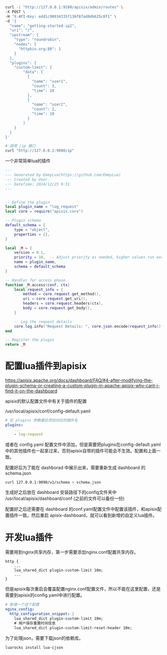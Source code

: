 ```bash
curl -i "http://127.0.0.1:9180/apisix/admin/routes" \
-X POST \
-H "X-API-Key: edd1c98034335f136f87ad84b625c8f1" \
-d '{
  "name": "getting-started-ip2",
  "uri": "/",
  "upstream": {
    "type": "roundrobin",
    "nodes": {
      "httpbin.org:80": 1
    }
  },
  "plugins": {
    "custom-limit": {
  		"data": [
          {
            "name": "user1",
            "count": 3,
            "time": 10
          },
          {
            "name": "user2",
            "count": 2,
            "time": 10
          }
        ]
    }
  }
}'

# 调用 /ip 接口
curl "http://127.0.0.1:9080/ip"
```



一个非常简单lua的插件

```lua
---
--- Generated by EmmyLua(https://github.com/EmmyLua)
--- Created by User.
--- DateTime: 2024/12/25 9:31
---


-- Define the plugin
local plugin_name = "log_request"
local core = require("apisix.core")

-- Plugin schema
default_schema = {
    type = "object",
    properties = {},
}

local _M = {
    version = 0.1,
    priority = 10,  -- Adjust priority as needed, higher values run earlier
    name = plugin_name,
    schema = default_schema
}

-- Handler for access phase
function _M.access(conf, ctx)
    local request_info = {
        method = core.request.get_method(),
        uri = core.request.get_uri(),
        headers = core.request.headers(ctx),
        body = core.request.get_body(),
    }

    -- Log the request details
    core.log.info("Request Details: ", core.json.encode(request_info))
end

-- Register the plugin
return _M
```



# 配置lua插件到apisix

https://apisix.apache.org/docs/dashboard/FAQ/#4-after-modifying-the-plugin-schema-or-creating-a-custom-plugin-in-apache-apisix-why-cant-i-find-it-on-the-dashboard

apisix的默认配置文件中有关于插件的配置  

/usr/local/apisix/conf/config-default.yaml

```yaml
# 在 plugins 参数最后添加对应的插件名
plugins:  
	...
	- log-request
```

或者在 config.yaml 配置文件中添加，但是需要把plugins在config-default.yaml中的其他插件也一起拿过来，否则apisix自带的插件可能会不生效。配置和上面一致。



配置好后为了能在 dashborad 中展示出来，需要重新生成 dashboard 的 schema.json

```bash
curl 127.0.0.1:9090/v1/schema > schema.json
```

生成好之后放在 dashboard 安装路径下的config文件夹中 /usr/local/apisix/dashboard/conf (之前的文件可以备份一份)

配置好之后还需要在 dashboard 的conf.yaml配置文件中配置该插件，和apisix配置插件一致。然后重启 apisix-dashboard，就可以看到新增的自定义lua插件。



# 开发lua插件

需要用到nginx共享内存，第一步需要添加nginx.conf配置共享内存。

```nginx
http {
    ...
	lua_shared_dict plugin-custom-limit 10m;
    ...
}
```

但是apisix每次重启会覆盖配置nginx.conf配置文件，所以不能在这里配置，还是需要到apisix的config.yaml中进行配置。

```yaml
# 新增一个这个配置
nginx_config:
  http_configuration_snippet: |
    lua_shared_dict plugin-custom-limit 10m;
    # 用户保存重置时间信息
    lua_shared_dict plugin-custom-limit-reset-header 10m;
```

为了处理json，需要下载json的依赖库。

```bash
luarocks install lua-cjson
```

